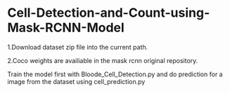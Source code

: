 # Cell-Detection-and-Count-using-Mask-RCNN-Model

1.Download dataset zip file into the current path. 

2.Coco weights are availiable in the mask rcnn original repository.

Train the model first with Bloode_Cell_Detection.py and do prediction for a image from the dataset using cell_prediction.py
